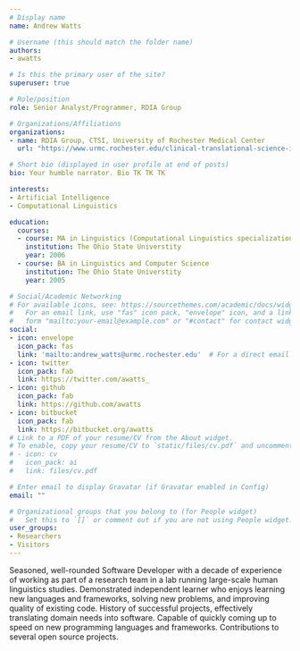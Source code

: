 ```yaml
---
# Display name
name: Andrew Watts

# Username (this should match the folder name)
authors:
- awatts

# Is this the primary user of the site?
superuser: true

# Role/position
role: Senior Analyst/Programmer, RDIA Group

# Organizations/Affiliations
organizations:
- name: RDIA Group, CTSI, University of Rochester Medical Center
  url: "https://www.urmc.rochester.edu/clinical-translational-science-institute/informatics/research-data-integration-analytics.aspx"

# Short bio (displayed in user profile at end of posts)
bio: Your humble narrator. Bio TK TK TK

interests:
- Artificial Intelligence
- Computational Linguistics

education:
  courses:
  - course: MA in Linguistics (Computational Linguistics specialization)
    institution: The Ohio State Universtity
    year: 2006
  - course: BA in Linguistics and Computer Science
    institution: The Ohio State Universtity
    year: 2005

# Social/Academic Networking
# For available icons, see: https://sourcethemes.com/academic/docs/widgets/#icons
#   For an email link, use "fas" icon pack, "envelope" icon, and a link in the
#   form "mailto:your-email@example.com" or "#contact" for contact widget.
social:
- icon: envelope
  icon_pack: fas
  link: 'mailto:andrew_watts@urmc.rochester.edu'  # For a direct email link, use "mailto:test@example.org".
- icon: twitter
  icon_pack: fab
  link: https://twitter.com/awatts_
- icon: github
  icon_pack: fab
  link: https://github.com/awatts
- icon: bitbucket
  icon_pack: fab
  link: https://bitbucket.org/awatts
# Link to a PDF of your resume/CV from the About widget.
# To enable, copy your resume/CV to `static/files/cv.pdf` and uncomment the lines below.
# - icon: cv
#   icon_pack: ai
#   link: files/cv.pdf

# Enter email to display Gravatar (if Gravatar enabled in Config)
email: ""

# Organizational groups that you belong to (for People widget)
#   Set this to `[]` or comment out if you are not using People widget.
user_groups:
- Researchers
- Visitors
---
```


Seasoned, well-rounded Software Developer with a decade of experience of working as part of a research team in a lab running large-scale human linguistics studies. Demonstrated independent learner who enjoys learning new languages and frameworks, solving new problems, and improving quality of existing code. History of successful projects, effectively translating domain needs into software. Capable of quickly coming up to speed on new programming languages and frameworks. Contributions to several open source projects.
